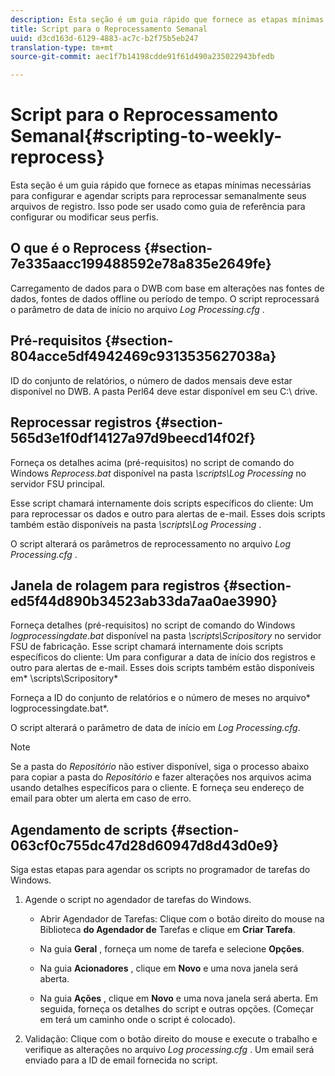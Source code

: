 ```yaml
---
description: Esta seção é um guia rápido que fornece as etapas mínimas necessárias para configurar e agendar scripts para reprocessar semanalmente seus arquivos de registro. Isso pode ser usado como guia de referência para configurar ou modificar seus perfis.
title: Script para o Reprocessamento Semanal
uuid: d3cd163d-6129-4883-ac7c-b2f75b5eb247
translation-type: tm+mt
source-git-commit: aec1f7b14198cdde91f61d490a235022943bfedb

---
```



# Script para o Reprocessamento Semanal{#scripting-to-weekly-reprocess}

Esta seção é um guia rápido que fornece as etapas mínimas necessárias para configurar e agendar scripts para reprocessar semanalmente seus arquivos de registro. Isso pode ser usado como guia de referência para configurar ou modificar seus perfis.

## O que é o Reprocess {#section-7e335aacc199488592e78a835e2649fe}

Carregamento de dados para o DWB com base em alterações nas fontes de dados, fontes de dados offline ou período de tempo. O script reprocessará o parâmetro de data de início no arquivo *Log Processing.cfg* .

## Pré-requisitos {#section-804acce5df4942469c9313535627038a}

ID do conjunto de relatórios, o número de dados mensais deve estar disponível no DWB. A pasta Perl64 deve estar disponível em seu C:\ drive.

## Reprocessar registros {#section-565d3e1f0df14127a97d9beecd14f02f}

Forneça os detalhes acima (pré-requisitos) no script de comando do Windows *Reprocess.bat* disponível na pasta *\scripts\Log Processing* no servidor FSU principal.

Esse script chamará internamente dois scripts específicos do cliente: Um para reprocessar os dados e outro para alertas de e-mail. Esses dois scripts também estão disponíveis na pasta *\scripts\Log Processing* .

O script alterará os parâmetros de reprocessamento no arquivo *Log Processing.cfg* .

## Janela de rolagem para registros {#section-ed5f44d890b34523ab33da7aa0ae3990}

Forneça detalhes (pré-requisitos) no script de comando do Windows *logprocessingdate.bat* disponível na pasta *\scripts\Scripository* no servidor FSU de fabricação. Esse script chamará internamente dois scripts específicos do cliente: Um para configurar a data de início dos registros e outro para alertas de e-mail. Esses dois scripts também estão disponíveis em* \scripts\Scripository*

Forneça a ID do conjunto de relatórios e o número de meses no arquivo* logprocessingdate.bat*.

O script alterará o parâmetro de data de início em *Log Processing.cfg*.

>[!NOTE]
>
>Se a pasta do *Repositório* não estiver disponível, siga o processo abaixo para copiar a pasta do *Repositório* e fazer alterações nos arquivos acima usando detalhes específicos para o cliente. E forneça seu endereço de email para obter um alerta em caso de erro.

## Agendamento de scripts {#section-063cf0c755dc47d28d60947d8d43d0e9}

Siga estas etapas para agendar os scripts no programador de tarefas do Windows.

1. Agende o script no agendador de tarefas do Windows.

   * Abrir Agendador de Tarefas: Clique com o botão direito do mouse na Biblioteca **do Agendador de** Tarefas e clique em **Criar Tarefa**.

   * Na guia **Geral** , forneça um nome de tarefa e selecione **Opções**.

   * Na guia **Acionadores** , clique em **Novo** e uma nova janela será aberta.

   * Na guia **Ações** , clique em **Novo** e uma nova janela será aberta. Em seguida, forneça os detalhes do script e outras opções. (Começar em terá um caminho onde o script é colocado).

1. Validação: Clique com o botão direito do mouse e execute o trabalho e verifique as alterações no arquivo *Log processing.cfg* . Um email será enviado para a ID de email fornecida no script.

